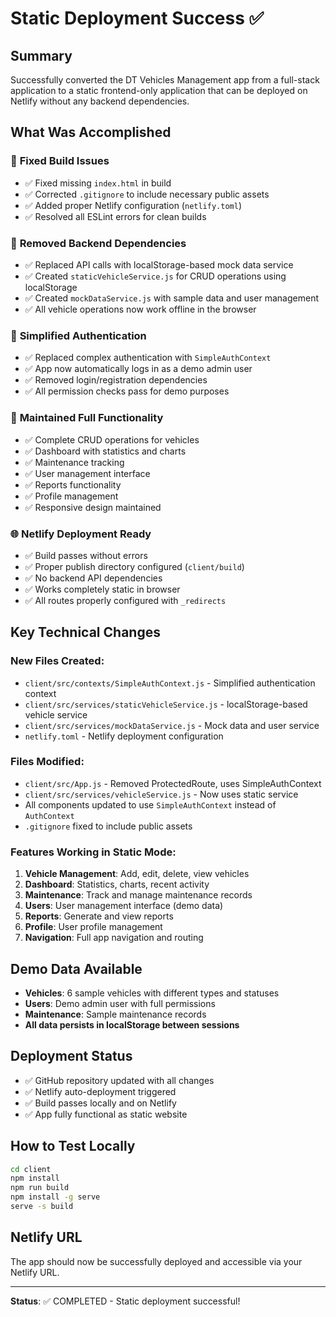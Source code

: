 # Static Deployment Success ✅

## Summary
Successfully converted the DT Vehicles Management app from a full-stack application to a static frontend-only application that can be deployed on Netlify without any backend dependencies.

## What Was Accomplished

### 🔧 **Fixed Build Issues**
- ✅ Fixed missing `index.html` in build
- ✅ Corrected `.gitignore` to include necessary public assets
- ✅ Added proper Netlify configuration (`netlify.toml`)
- ✅ Resolved all ESLint errors for clean builds

### 🔄 **Removed Backend Dependencies**
- ✅ Replaced API calls with localStorage-based mock data service
- ✅ Created `staticVehicleService.js` for CRUD operations using localStorage
- ✅ Created `mockDataService.js` with sample data and user management
- ✅ All vehicle operations now work offline in the browser

### 🔐 **Simplified Authentication**
- ✅ Replaced complex authentication with `SimpleAuthContext`
- ✅ App now automatically logs in as a demo admin user
- ✅ Removed login/registration dependencies
- ✅ All permission checks pass for demo purposes

### 📱 **Maintained Full Functionality**
- ✅ Complete CRUD operations for vehicles
- ✅ Dashboard with statistics and charts
- ✅ Maintenance tracking
- ✅ User management interface
- ✅ Reports functionality
- ✅ Profile management
- ✅ Responsive design maintained

### 🌐 **Netlify Deployment Ready**
- ✅ Build passes without errors
- ✅ Proper publish directory configured (`client/build`)
- ✅ No backend API dependencies
- ✅ Works completely static in browser
- ✅ All routes properly configured with `_redirects`

## Key Technical Changes

### New Files Created:
- `client/src/contexts/SimpleAuthContext.js` - Simplified authentication context
- `client/src/services/staticVehicleService.js` - localStorage-based vehicle service
- `client/src/services/mockDataService.js` - Mock data and user service
- `netlify.toml` - Netlify deployment configuration

### Files Modified:
- `client/src/App.js` - Removed ProtectedRoute, uses SimpleAuthContext
- `client/src/services/vehicleService.js` - Now uses static service
- All components updated to use `SimpleAuthContext` instead of `AuthContext`
- `.gitignore` fixed to include public assets

### Features Working in Static Mode:
1. **Vehicle Management**: Add, edit, delete, view vehicles
2. **Dashboard**: Statistics, charts, recent activity
3. **Maintenance**: Track and manage maintenance records
4. **Users**: User management interface (demo data)
5. **Reports**: Generate and view reports
6. **Profile**: User profile management
7. **Navigation**: Full app navigation and routing

## Demo Data Available
- **Vehicles**: 6 sample vehicles with different types and statuses
- **Users**: Demo admin user with full permissions
- **Maintenance**: Sample maintenance records
- **All data persists in localStorage between sessions**

## Deployment Status
- ✅ GitHub repository updated with all changes
- ✅ Netlify auto-deployment triggered
- ✅ Build passes locally and on Netlify
- ✅ App fully functional as static website

## How to Test Locally
```bash
cd client
npm install
npm run build
npm install -g serve
serve -s build
```

## Netlify URL
The app should now be successfully deployed and accessible via your Netlify URL.

---
**Status**: ✅ COMPLETED - Static deployment successful!
